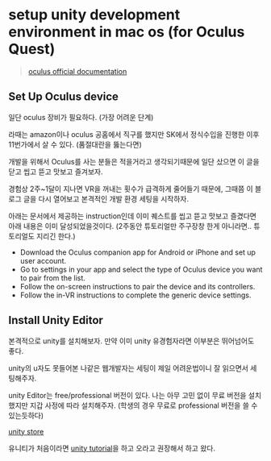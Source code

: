 # setup unity development environment in mac os (for Oculus Quest)

> [oculus official documentation](https://developer.oculus.com/documentation/unity/book-unity-gsg/#install-unity-editor)

## Set Up Oculus device

일단 oculus 장비가 필요하다. (가장 어려운 단계)

라때는 amazon이나 oculus 공홈에서 직구를 했지만 SK에서 정식수입을 진행한 이후 11번가에서 살 수 있다. (품절대란을 뚫는다면)

개발을 위해서 Oculus를 사는 분들은 적을거라고 생각되기때문에 일단 샀으면 이 글을 닫고 씹고 뜯고 맛보고 즐겨보자.

경험상 2주~1달이 지나면 VR을 꺼내는 횟수가 급격하게 줄어들기 때문에, 그때쯤 이 블로그 글을 다시 열어보고 본격적인 개발 환경 세팅을 시작하자.

아래는 문서에서 제공하는 instruction인데 이미 퀘스트를 씹고 뜯고 맛보고 즐겼다면 아래 내용은 이미 달성되었을것이다. (2주동안 튜토리얼만 주구장창 한게 아니라면.. 튜토리얼도 지리긴 한다.)

- Download the Oculus companion app for Android or iPhone and set up user account.
- Go to settings in your app and select the type of Oculus device you want to pair from the list.
- Follow the on-screen instructions to pair the device and its controllers.
- Follow the in-VR instructions to complete the generic device settings.

## Install Unity Editor

본격적으로 unity를 설치해보자. 만약 이미 unity 유경험자라면 이부분은 뛰어넘어도 좋다.

unity의 u자도 못들어본 나같은 웹개발자는 세팅이 제일 어려운법이니 잘 읽으면서 세팅해주자.


unity Editor는 free/professional 버전이 있다. 나는 아무 고민 없이 무료 버전을 설치했지만 지갑 사정에 따라 설치해주자. (학생의 경우 무료로 professional 버전을 쓸 수 있는듯하다)

[unity store](https://store.unity.com/#plans-individual)

유니티가 처음이라면 [unity tutorial](https://learn.unity.com/)을 하고 오라고 권장해서 하고 왔다.



